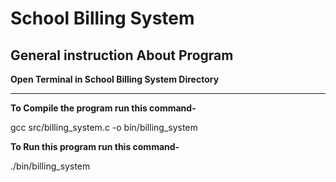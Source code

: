 <h1>School Billing System</h1>
<h2><b>General instruction About Program</b></h2>
<p><b>Open Terminal in School Billing System Directory</b></p>
<hr>
<p><b>To Compile the program run this command-</b></p>
<p>gcc src/billing_system.c -o bin/billing_system</P>
<p><b>To Run this program run this command-</b></p>
<p>./bin/billing_system</P>
